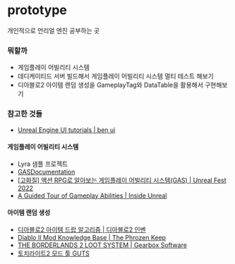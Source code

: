 # prototype
개인적으로 언리얼 엔진 공부하는 곳  

### 뭐할까
- 게임플레이 어빌리티 시스템 
- 데디케이티드 서버 빌드해서 게임플레이 어빌리티 시스템 멀티 테스트 해보기
- 디아블로2 아이템 랜덤 생성을 GameplayTag와 DataTable을 활용해서 구현해보기

### 참고한 것들
- [Unreal Engine UI tutorials | ben ui](https://benui.ca/)

#### 게임플레이 어빌리티 시스템
- Lyra 샘플 프로젝트
- [GASDocumentation](https://github.com/tranek/GASDocumentation)
- [[고화질] 액션 RPG로 알아보는 게임플레이 어빌리티 시스템(GAS) | Unreal Fest 2022](https://youtu.be/vknzNVYJjr4?si=IiGtLNE8_1et3K2v)
- [A Guided Tour of Gameplay Abilities | Inside Unreal](https://www.youtube.com/live/YvXvWa6vbAA?si=NCAEQM6jxHiD2mVu)

#### 아이템 랜덤 생성
- [디아블로2 아이템 드랍 알고리즘 | 디아블로2 인벤](https://www.inven.co.kr/board/diablo2/5734/6547)
- [Diablo II Mod Knowledge Base | The Phrozen Keep](https://d2mods.info/forum/kb/index?c=4)
- [THE BORDERLANDS 2 LOOT SYSTEM | Gearbox Software](https://www.gearboxsoftware.com/2013/09/inside-the-box-the-borderlands-2-loot-system/)
- [토치라이트2 모드 툴 GUTS](https://store.steampowered.com/app/200710/Torchlight_II/)
